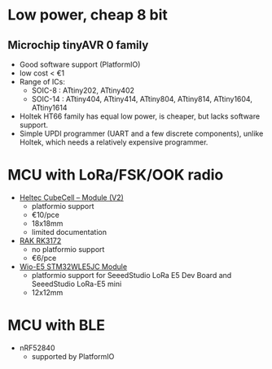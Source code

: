 # Low power, cheap 8 bit
## Microchip tinyAVR 0 family
* Good software support (PlatformIO)
* low cost < €1
* Range of ICs: 
  * SOIC-8 : ATtiny202, ATtiny402
  * SOIC-14 : ATtiny404, ATtiny414, ATtiny804, ATtiny814, ATtiny1604, ATtiny1614
* Holtek HT66 family has equal low power, is cheaper, but lacks software support.
* Simple UPDI programmer (UART and a few discrete components), unlike Holtek, which needs a relatively expensive programmer.

# MCU with LoRa/FSK/OOK radio
* [Heltec CubeCell – Module (V2)](https://heltec.org/project/htcc-am01-v2/)
  * platformio support
  * €10/pce
  * 18x18mm
  * limited documentation
* [RAK RK3172](https://store.rakwireless.com/products/wisduo-lpwan-module-rak3172)
  * no platformio support
  * €6/pce
* [Wio-E5 STM32WLE5JC Module](https://wiki.seeedstudio.com/LoRa-E5_STM32WLE5JC_Module/)
  * platformio support for SeeedStudio LoRa E5 Dev Board and SeeedStudio LoRa-E5 mini
  * 12x12mm

# MCU with BLE
* nRF52840 
  * supported by PlatformIO
